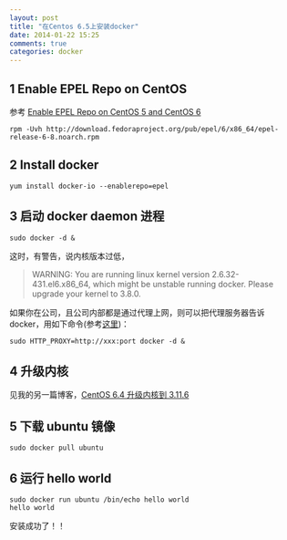 ```yaml
---
layout: post
title: "在Centos 6.5上安装docker"
date: 2014-01-22 15:25
comments: true
categories: docker
---
```


## 1 Enable EPEL Repo on CentOS

参考 [Enable EPEL Repo on CentOS 5 and CentOS 6](http://www.centosblog.com/enable-epel-repo-on-centos-5-and-centos-6/)

	rpm -Uvh http://download.fedoraproject.org/pub/epel/6/x86_64/epel-release-6-8.noarch.rpm

## 2 Install docker

	yum install docker-io --enablerepo=epel

## 3 启动 docker daemon 进程

	sudo docker -d &

这时，有警告，说内核版本过低，


> WARNING: You are running linux kernel version 2.6.32-431.el6.x86_64, which might be unstable running docker. Please upgrade your kernel to 3.8.0.

如果你在公司，且公司内部都是通过代理上网，则可以把代理服务器告诉docker，用如下命令(参考[这里](https://github.com/dotcloud/docker/issues/402))：

	sudo HTTP_PROXY=http://xxx:port docker -d &

## 4 升级内核

见我的另一篇博客，[CentOS 6.4 升级内核到 3.11.6](http://www.yanjiuyanjiu.com/blog/20131024)

## 5 下载 ubuntu 镜像

	sudo docker pull ubuntu

## 6 运行 hello world

	sudo docker run ubuntu /bin/echo hello world
	hello world

安装成功了！！